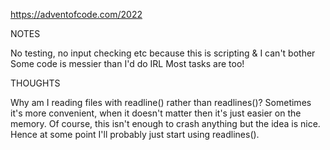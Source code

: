 https://adventofcode.com/2022


NOTES

No testing, no input checking etc because this is scripting & I can't bother
Some code is messier than I'd do IRL
Most tasks are too!


THOUGHTS

Why am I reading files with readline() rather than readlines()? Sometimes it's more convenient,
when it doesn't matter then it's just easier on the memory.
Of course, this isn't enough to crash anything but the idea is nice.
Hence at some point I'll probably just start using readlines().